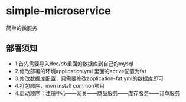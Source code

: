 # simple-microservice
简单的微服务

## 部署须知 ##
  * 1.首先需要导入doc/db里面的数据库到自己的mysql
  * 2.修改部署的环境application.yml 里面的active配置为fat
  * 3.修改数据库配置，只需要修改application-fat.yml的数据库即可
  * 4.打包顺序，mvn install common项目
  * 4.启动顺序：注册中心——网关——商品服务——库存服务——订单服务
